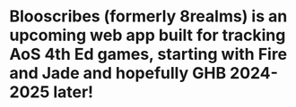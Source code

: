 # Blooscribes (formerly 8realms) is an upcoming web app built for tracking AoS 4th Ed games, starting with Fire and Jade and hopefully GHB 2024-2025 later!
